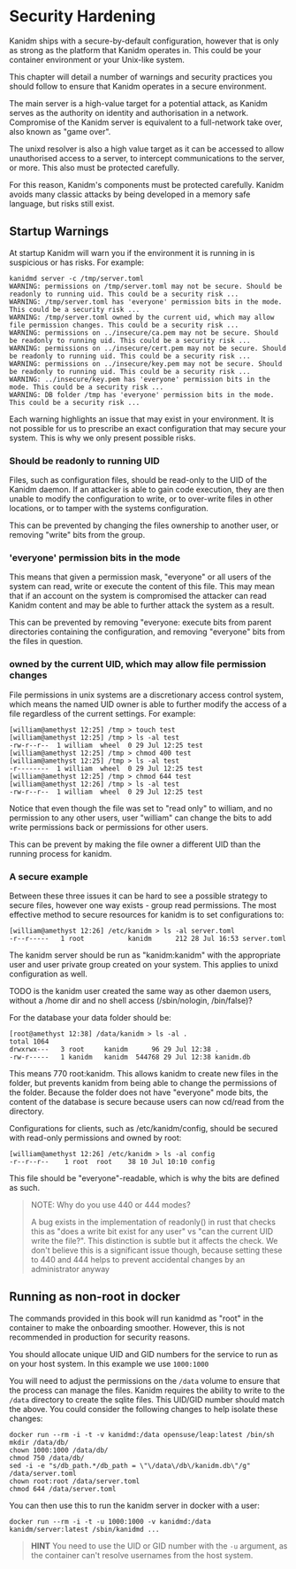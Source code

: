 # Security Hardening

Kanidm ships with a secure-by-default configuration, however that is only as strong
as the platform that Kanidm operates in. This could be your container environment
or your Unix-like system.

This chapter will detail a number of warnings and security practices you should
follow to ensure that Kanidm operates in a secure environment.

The main server is a high-value target for a potential attack, as Kanidm serves as
the authority on identity and authorisation in a network. Compromise of the Kanidm
server is equivalent to a full-network take over, also known as "game over".
<!-- it is good to avoid abbreviations, especially for the benefit of non-native English speakers -->

The unixd resolver is also a high value target as it can be accessed to allow unauthorised
access to a server, to intercept communications to the server, or more. This also must be protected
carefully.

For this reason, Kanidm's components must be protected carefully. Kanidm avoids many classic
attacks by being developed in a memory safe language, but risks still exist.

## Startup Warnings

At startup Kanidm will warn you if the environment it is running in is suspicious or
has risks. For example:

    kanidmd server -c /tmp/server.toml
    WARNING: permissions on /tmp/server.toml may not be secure. Should be readonly to running uid. This could be a security risk ...
    WARNING: /tmp/server.toml has 'everyone' permission bits in the mode. This could be a security risk ...
    WARNING: /tmp/server.toml owned by the current uid, which may allow file permission changes. This could be a security risk ...
    WARNING: permissions on ../insecure/ca.pem may not be secure. Should be readonly to running uid. This could be a security risk ...
    WARNING: permissions on ../insecure/cert.pem may not be secure. Should be readonly to running uid. This could be a security risk ...
    WARNING: permissions on ../insecure/key.pem may not be secure. Should be readonly to running uid. This could be a security risk ...
    WARNING: ../insecure/key.pem has 'everyone' permission bits in the mode. This could be a security risk ...
    WARNING: DB folder /tmp has 'everyone' permission bits in the mode. This could be a security risk ...

Each warning highlights an issue that may exist in your environment. It is not possible for us to
prescribe an exact configuration that may secure your system. This is why we only present
possible risks.

### Should be readonly to running UID

Files, such as configuration files, should be read-only to the UID of the Kanidm daemon. If an attacker is
able to gain code execution, they are then unable to modify the configuration to write, or to over-write
files in other locations, or to tamper with the systems configuration.

This can be prevented by changing the files ownership to another user, or removing "write" bits
from the group.

### 'everyone' permission bits in the mode

This means that given a permission mask, "everyone" or all users of the system can read, write or
execute the content of this file. This may mean that if an account on the system is compromised the
attacker can read Kanidm content and may be able to further attack the system as a result.

This can be prevented by removing "everyone: execute bits from parent directories containing the
configuration, and removing "everyone" bits from the files in question.

### owned by the current UID, which may allow file permission changes

File permissions in unix systems are a discretionary access control system, which means the
named UID owner is able to further modify the access of a file regardless of the current
settings. For example:

    [william@amethyst 12:25] /tmp > touch test
    [william@amethyst 12:25] /tmp > ls -al test
    -rw-r--r--  1 william  wheel  0 29 Jul 12:25 test
    [william@amethyst 12:25] /tmp > chmod 400 test
    [william@amethyst 12:25] /tmp > ls -al test
    -r--------  1 william  wheel  0 29 Jul 12:25 test
    [william@amethyst 12:25] /tmp > chmod 644 test
    [william@amethyst 12:26] /tmp > ls -al test
    -rw-r--r--  1 william  wheel  0 29 Jul 12:25 test

Notice that even though the file was set to "read only" to william, and no permission to any
other users, user "william" can change the bits to add write permissions back or permissions
for other users.

This can be prevent by making the file owner a different UID than the running process for kanidm.

### A secure example

Between these three issues it can be hard to see a possible strategy to secure files, however
one way exists - group read permissions. The most effective method to secure resources for kanidm
is to set configurations to:

    [william@amethyst 12:26] /etc/kanidm > ls -al server.toml
    -r--r-----   1 root           kanidm      212 28 Jul 16:53 server.toml

The kanidm server should be run as "kanidm:kanidm" with the appropriate user and user private
group created on your system. This applies to unixd configuration as well.

TODO is the kanidm user created the same way as other daemon users, without a /home dir and 
no shell access (/sbin/nologin, /bin/false)?

For the database your data folder should be:

    [root@amethyst 12:38] /data/kanidm > ls -al .
    total 1064
    drwxrwx---   3 root     kanidm      96 29 Jul 12:38 .
    -rw-r-----   1 kanidm   kanidm  544768 29 Jul 12:38 kanidm.db

This means 770 root:kanidm. This allows kanidm to create new files in the folder, but prevents
kanidm from being able to change the permissions of the folder. Because the folder does not have
"everyone" mode bits, the content of the database is secure because users can now cd/read
from the directory.

Configurations for clients, such as /etc/kanidm/config, should be secured with read-only permissions
and owned by root:

    [william@amethyst 12:26] /etc/kanidm > ls -al config
    -r--r--r--    1 root  root    38 10 Jul 10:10 config
    
This file should be "everyone"-readable, which is why the bits are defined as such.

> NOTE: Why do you use 440 or 444 modes?
>
> A bug exists in the implementation of readonly() in rust that checks this as "does a write
> bit exist for any user" vs "can the current UID write the file?". This distinction is subtle
> but it affects the check. We don't believe this is a significant issue though, because
> setting these to 440 and 444 helps to prevent accidental changes by an administrator anyway

## Running as non-root in docker

The commands provided in this book will run kanidmd as "root" in the container to make the onboarding
smoother. However, this is not recommended in production for security reasons.

You should allocate unique UID and GID numbers for the service to run as on your host
system. In this example we use `1000:1000`

You will need to adjust the permissions on the `/data` volume to ensure that the process
can manage the files. Kanidm requires the ability to write to the `/data` directory to create
the sqlite files. This UID/GID number should match the above. You could consider the following
changes to help isolate these changes:

    docker run --rm -i -t -v kanidmd:/data opensuse/leap:latest /bin/sh
    mkdir /data/db/
    chown 1000:1000 /data/db/
    chmod 750 /data/db/
    sed -i -e "s/db_path.*/db_path = \"\/data\/db\/kanidm.db\"/g" /data/server.toml
    chown root:root /data/server.toml
    chmod 644 /data/server.toml
    
You can then use this to run the kanidm server in docker with a user:

    docker run --rm -i -t -u 1000:1000 -v kanidmd:/data kanidm/server:latest /sbin/kanidmd ...

> **HINT**
> You need to use the UID or GID number with the `-u` argument, as the container can't resolve
> usernames from the host system.